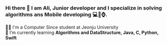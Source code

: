 ### Hi there 👋 I am Ali, Junior developer and I specialize in solving algorithms ans Mobile developing 💻📱⌚️.<br>
👨‍🎓 I'm a Computer Since student at Jeonju University<br>
📖 I’m currently learning <b>Algorithms and DataStructure, Java, C, Python, Swift</b><br>

<!--
**Alisherka7/Alisherka7** is a ✨ _special_ ✨ repository because its `README.md` (this file) appears on your GitHub profile.

Here are some ideas to get you started:

- 🔭 I’m currently working on ...
- 🌱 I’m currently learning ...📖
- 👯 I’m looking to collaborate on ...
- 🤔 I’m looking for help with ...
- 💬 Ask me about ...
- 📫 How to reach me: ...
- 😄 Pronouns: ...
- ⚡ Fun fact: ...
-->
